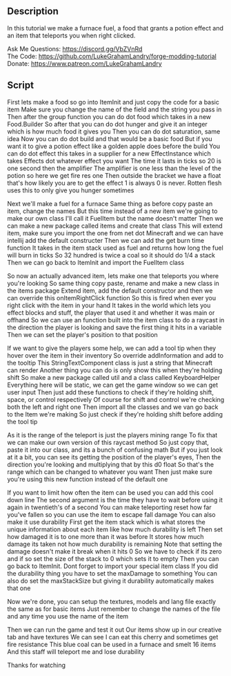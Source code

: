 ## Description

In this tutorial we make a furnace fuel, 
a food that grants a potion effect 
and an item that teleports you when right clicked.

Ask Me Questions: https://discord.gg/VbZVnRd  
The Code: https://github.com/LukeGrahamLandry/forge-modding-tutorial  
Donate: https://www.patreon.com/LukeGrahamLandry  

## Script

First lets make a food so go into ItemInit and just copy the code for a basic item
Make sure you change the name of the field and the string you pass in 
Then after the group function you can do dot food which takes in a new Food.Builder
So after that you can do dot hunger and give it an integer which is how much food it gives you
Then you can do dot saturation, same idea 
Now you can do dot build and that would be a basic food
But if you want it to give a potion effect like a golden apple does before the build 
You can do dot effect this takes in a supplier for a new EffectInstance which takes Effects dot whatever effect you want 
The time it lasts in ticks so 20 is one second then the amplifier 
The amplifier is one less than the level of the potion so here we get fire res one
Then outside the bracket we have a float that's how likely you are to get the effect
1 is always 0 is never. Rotten flesh uses this to only give you hunger sometimes 

Next we'll make a fuel for a furnace
Same thing as before copy paste an item, change the names
But this time instead of a new item we're going to make our own class
I'll call it FuelItem but the name doesn't matter 
Then we can make a new package called items and create that class
This will extend item, make sure you import the one from net dot Minecraft 
and we can have intellij add the default constructer 
Then we can add the get burn time function
It takes in the item stack used as fuel and returns how long the fuel will burn in ticks
So 32 hundred is twice a coal so it should do 1/4 a stack
Then we can go back to ItemInit and import the FuelItem class

So now an actually advanced item, lets make one that teleports you where you're looking
So same thing copy paste, rename and make a new class in the items package
Extend item, add the default constructor and then we can override this onItemRightClick function
So this is fired when ever you right click with the item in your hand
It takes in the world which lets you effect blocks and stuff, the player that used it and whether it was main or offhand
So we can use an function built into the item class to do a raycast in the direction the player is looking 
and save the first thing it hits in a variable
Then we can set the player's position to that position

If we want to give the players some help, we can add a tool tip when they hover over the item in their inventory 
So override addInformation and add to the tooltip 
This StringTextComponent class is just a string that Minecraft can render
Another thing you can do is only show this when they're holding shift
So make a new package called util and a class called KeyboardHelper
Everything here will be static, we can get the game window so we can get user input 
Then just add these functions to check if they're holding shift, space, or control respectively 
Of course for shift and control we're checking both the left and right one
Then import all the classes and we van go back to the Item we're making 
So just check if they're holding shift before adding the tool tip

As it is the range of the teleport is just the players mining range
To fix that we can make our own version of this raycast method
So just copy that, paste it into our class, and its a bunch of confusing math
But if you just look at it a bit, you can see its getting the position of the player's eyes, 
Then the direction you're looking and multiplying that by this d0 float
So that's the range which can be changed to whatever you want
Then just make sure you're using this new function instead of the default one

If you want to limit how often the item can be used you can add this cool down line
The second argument is the time they have to wait before using it again in twentieth's of a second
You can make teleporting reset how far you've fallen so you can use the item to escape fall damage
You can also make it use durability 
First get the item stack which is what stores the unique information about each item like how much durability is left
Then set how damaged it is to one more than it was before 
It stores how much damage its taken not how much durability is remaining 
Note that setting the damage doesn't make it break when it hits 0
So we have to check if its zero and if so set the size of the stack to 0 which sets it to empty
Then you can go back to ItemInit. Dont forget to import your special item class
If you did the durability thing you have to set the maxDamage to something
You can also do set the maxStackSize but giving it durability automatically makes that one

Now we're done, you can setup the textures, models and lang file exactly the same as for basic items
Just remember to change the names of the file and any time you use the name of the item 

Then we can run the game and test it out
Our items show up in our creative tab and have textures 
We can see I can eat this cherry and sometimes get fire resistance
This blue coal can be used in a furnace and smelt 16 items 
And this staff will teleport me and lose durability

Thanks for watching
